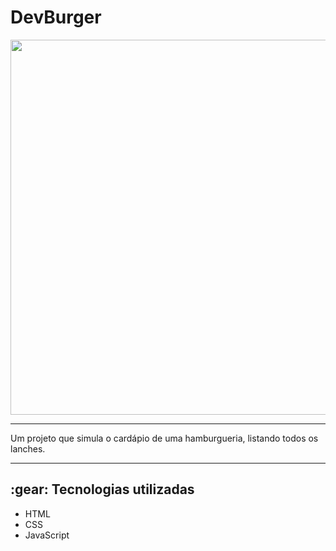 <h1 text-align="center"> DevBurger </h1>
<img style="display: 'block'; margin: '0 auto';" width="600px" src="https://github.com/gaabssantos/dev-burger/assets/114118591/e1de8e10-cf51-48a0-8d9e-3182c250dcb8">
<hr>
<p> Um projeto que simula o cardápio de uma hamburgueria, listando todos os lanches. </p>
<hr>
<h2 text-align="center"> :gear: Tecnologias utilizadas </h2>
<ul>
  <li>HTML</li>
  <li>CSS</li>
  <li>JavaScript</li>
</ul>
